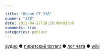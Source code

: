 ```yaml
---

title: "После РТ 338"
number: "338"
date: 2013-04-27T18:26:00+03:00
comments: true
categories: podcast
---
```

[аудио](http://cdn.radio-t.com/rt338post.mp3) ● [пиратский torrent](http://pirates.radio-t.com/torrents/rt338post.mp3.torrent) ● [лог чата](http://chat.radio-t.com/logs/radio-t-338.html) ● [wiki](http://wiki.radio-t.com/%D0%9F%D0%BE%D1%81%D0%BB%D0%B5_%D0%A0%D0%A2_338) <audio src="http://cdn.radio-t.com/rt338post.mp3" preload="none">

